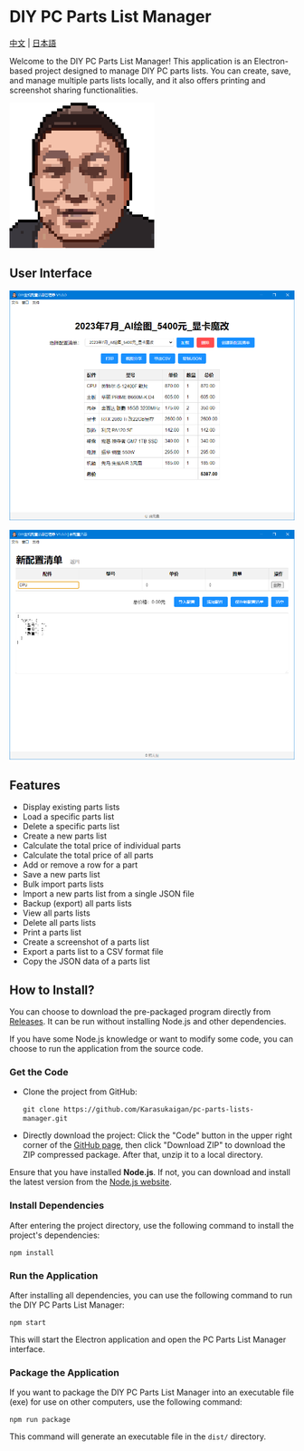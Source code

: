 # DIY PC Parts List Manager
[中文](README_CH.md) | [日本語](README_JP.md)  

Welcome to the DIY PC Parts List Manager! This application is an Electron-based project designed to manage DIY PC parts lists. You can create, save, and manage multiple parts lists locally, and it also offers printing and screenshot sharing functionalities.

![logo](./public/img/totem.png)

## User Interface
![Main Interface](./screenshot/screenshot_1.png)

![New Parts List Interface](./screenshot/screenshot_2.png)

## Features
- Display existing parts lists
- Load a specific parts list
- Delete a specific parts list
- Create a new parts list
- Calculate the total price of individual parts
- Calculate the total price of all parts
- Add or remove a row for a part
- Save a new parts list
- Bulk import parts lists
- Import a new parts list from a single JSON file
- Backup (export) all parts lists
- View all parts lists
- Delete all parts lists
- Print a parts list
- Create a screenshot of a parts list
- Export a parts list to a CSV format file
- Copy the JSON data of a parts list

## How to Install?
You can choose to download the pre-packaged program directly from [Releases](https://github.com/Karasukaigan/pc-parts-lists-manager/releases). It can be run without installing Node.js and other dependencies.

If you have some Node.js knowledge or want to modify some code, you can choose to run the application from the source code.

### Get the Code

- Clone the project from GitHub:
  ```
  git clone https://github.com/Karasukaigan/pc-parts-lists-manager.git
  ```

- Directly download the project:
  Click the "Code" button in the upper right corner of the [GitHub page](https://github.com/your-username/pc-parts-lists-manager), then click "Download ZIP" to download the ZIP compressed package. After that, unzip it to a local directory.

Ensure that you have installed **Node.js**. If not, you can download and install the latest version from the [Node.js website](https://nodejs.org/).

### Install Dependencies

After entering the project directory, use the following command to install the project's dependencies:
```
npm install
```

### Run the Application

After installing all dependencies, you can use the following command to run the DIY PC Parts List Manager:
```
npm start
```
This will start the Electron application and open the PC Parts List Manager interface.

### Package the Application

If you want to package the DIY PC Parts List Manager into an executable file (exe) for use on other computers, use the following command:
```
npm run package
```
This command will generate an executable file in the `dist/` directory.